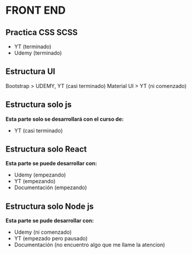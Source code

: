 # FRONT END
## Practica CSS SCSS
- YT (terminado)
- Udemy (terminado)

## Estructura UI
Bootstrap > UDEMY, YT (casi terminado)
Material UI > YT (ni comenzado)

## Estructura solo js
**Esta parte solo se desarrollará con el curso de:**
- YT (casi terminado)

## Estructura solo React
**Esta parte se puede desarrollar con:**
- Udemy (empezando)
- YT (empezando)
- Documentación (empezando)

## Estructura solo Node js
**Esta parte se pude desarrollar con:**
- Udemy (ni comenzado)
- YT (empezado pero pausado)
- Documentación (no encuentro algo que me llame la atencion)